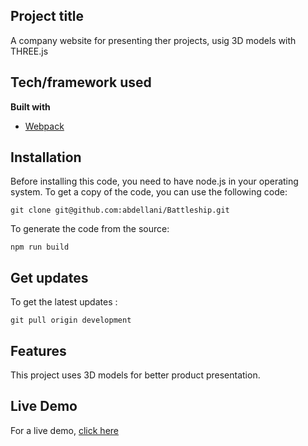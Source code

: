 ## Project title
A company website for presenting ther projects, usig 3D models with THREE.js

## Tech/framework used
<b>Built with</b>
- [Webpack](https://webpack.js.org/)

## Installation
Before installing this code, you need to have node.js in your operating system. To get a copy of the code, you can use the following code:

```
git clone git@github.com:abdellani/Battleship.git
```

To generate the code from the source:
```
npm run build
```

## Get updates
To get the latest updates :
```
git pull origin development
```

## Features
This project uses 3D models for better product presentation.

## Live Demo
For a live demo, [click here](https://emirvatric.github.io/RoyalFurniture/)
